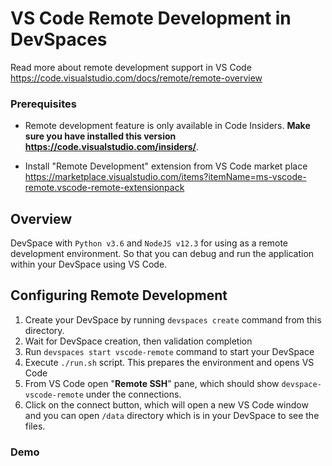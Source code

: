 # VS Code Remote Development in DevSpaces

Read more about remote development support in VS Code https://code.visualstudio.com/docs/remote/remote-overview

### Prerequisites
- Remote development feature is only available in Code Insiders. **Make sure you have installed this version https://code.visualstudio.com/insiders/**.

- Install "Remote Development" extension from VS Code market place https://marketplace.visualstudio.com/items?itemName=ms-vscode-remote.vscode-remote-extensionpack


## Overview
DevSpace with `Python v3.6` and `NodeJS v12.3` for using as a remote development environment. 
So that you can debug and run the application within your DevSpace using VS Code.


## Configuring Remote Development

1. Create your DevSpace by running `devspaces create` command from this directory.
2. Wait for DevSpace creation, then validation completion
3. Run `devspaces start vscode-remote` command to start your DevSpace
4. Execute `./run.sh` script. This prepares the environment and opens VS Code
7. From VS Code open "**Remote SSH**" pane, which should show `devspace-vscode-remote` under the connections.
8. Click on the connect button, which will open a new VS Code window and you can open `/data` directory which is in your DevSpace to see the files.


### Demo

